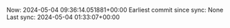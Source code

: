 Now: 2024-05-04 09:36:14.051881+00:00 Earliest commit since sync: None Last sync: 2024-05-04 01:33:07+00:00
